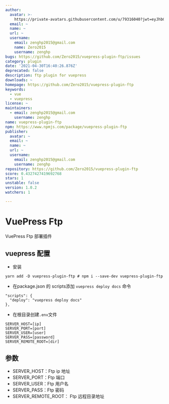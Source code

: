 ```yaml
---
author:
  avatar: >-
    https://private-avatars.githubusercontent.com/u/79316040?jwt=eyJhbGciOiJIUzI1NiIsInR5cCI6IkpXVCJ9.eyJpc3MiOiJnaXRodWIuY29tIiwiYXVkIjoicmF3LmdpdGh1YnVzZXJjb250ZW50LmNvbSIsImtleSI6ImtleTEiLCJleHAiOjE3MzQ2NzMzMjAsIm5iZiI6MTczNDY3MjEyMCwicGF0aCI6Ii91Lzc5MzE2MDQwIn0.8MNEaKxMk7Kk1NnJ8WRvgwGiCsacxwFDQIG_JKHHtTk&v=4
  email: ~
  name: ~
  url: ~
  username:
    email: zenghp2015@gmail.com
    name: Zero2015
    username: zenghp
bugs: https://github.com/Zero2015/vuepress-plugin-ftp/issues
category: plugin
date: '2021-04-30T16:40:26.876Z'
deprecated: false
description: ftp plugin for vuepress
downloads: ~
homepage: https://github.com/Zero2015/vuepress-plugin-ftp
keywords:
  - vue
  - vuepress
license: ~
maintainers:
  - email: zenghp2015@gmail.com
    username: zenghp
name: vuepress-plugin-ftp
npm: https://www.npmjs.com/package/vuepress-plugin-ftp
publisher:
  avatar: ~
  email: ~
  name: ~
  url: ~
  username:
    email: zenghp2015@gmail.com
    username: zenghp
repository: https://github.com/Zero2015/vuepress-plugin-ftp
score: 0.4327427419692768
stars: 1
unstable: false
version: 1.0.2
watchers: 1

---
```


# VuePress Ftp

VuePress Ftp 部署插件

## vuepress 配置

- 安装

```shell
yarn add -D vuepress-plugin-ftp # npm i --save-dev vuepress-plugin-ftp
```

- 在package.json 的 scripts添加 `vuepress deploy docs` 命令

```shell
"scripts": {
  "deploy": "vuepress deploy docs"
},
```

- 在根目录创建`.env`文件

```shell
SERVER_HOST=[ip]
SERVER_PORT=[port]
SERVER_USER=[user]
SERVER_PASS=[password]
SERVER_REMOTE_ROOT=[dir]
```

## 参数

- SERVER_HOST：Ftp ip 地址
- SERVER_PORT：Ftp 端口
- SERVER_USER：Ftp 用户名
- SERVER_PASS：Ftp 密码
- SERVER_REMOTE_ROOT： Ftp 远程目录地址
